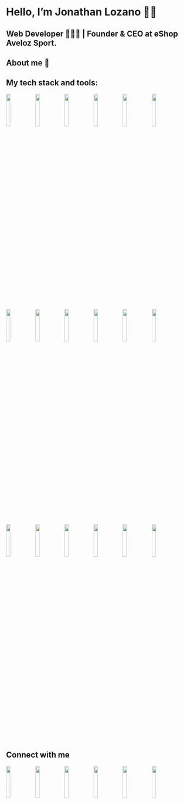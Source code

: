 <h1>Hello, I’m Jonathan Lozano 🙋‍♂️</h1>
<h2>Web Developer 👨🏻‍💻 | Founder & CEO at eShop Aveloz Sport.</h2>

<h2>About me 📌</h2>


<h2>My tech stack and tools:</h2>
<p>
  <code><img width="15%" src="https://www.vectorlogo.zone/logos/w3_html5/w3_html5-ar21.svg"></code>
  <code><img width="15%" src="https://www.vectorlogo.zone/logos/javascript/javascript-ar21.svg"></code>
  <code><img width="15%" src="https://www.vectorlogo.zone/logos/w3_css/w3_css-ar21.svg"></code>
  <code><img width="15%" src="https://www.vectorlogo.zone/logos/angular/angular-ar21.svg"></code>
  <code><img width="15%" src="https://www.vectorlogo.zone/logos/getbootstrap/getbootstrap-ar21.svg"></code>
  <code><img width="15%" src="https://www.vectorlogo.zone/logos/nodejs/nodejs-ar21.svg"></code>
  <br />
  <code><img width="15%" src="https://www.vectorlogo.zone/logos/git-scm/git-scm-ar21.svg"></code>
  <code><img width="15%" src="https://www.vectorlogo.zone/logos/github/github-ar21.svg"></code>
  <code><img width="15%" src="https://www.vectorlogo.zone/logos/figma/figma-ar21.svg"></code>
  <code><img width="15%" src="https://www.vectorlogo.zone/logos/visualstudio_code/visualstudio_code-ar21.svg"></code>
  <code><img width="15%" src="https://www.vectorlogo.zone/logos/zoomus/zoomus-ar21.svg"></code>
  <code><img width="15%" src="https://www.vectorlogo.zone/logos/slack/slack-ar21.svg"></code>
  <br />
  <code><img width="15%" src="https://www.vectorlogo.zone/logos/google_analytics/google_analytics-ar21.svg"></code>
  <code><img width="15%" src="https://www.vectorlogo.zone/logos/shopify/shopify-ar21.svg"></code>
  <code><img width="15%" src="https://www.vectorlogo.zone/logos/paypal/paypal-ar21.svg"></code>
  <code><img width="15%" src="https://www.vectorlogo.zone/logos/canva/canva-ar21.svg"></code>
  <code><img width="15%" src="https://www.vectorlogo.zone/logos/adobe_illustrator/adobe_illustrator-ar21.svg"></code>
  <code><img width="15%" src="https://www.vectorlogo.zone/logos/gimp/gimp-ar21.svg"></code>
</p>

<h2>Connect with me </h2>
<p>
  <code><img width="15%" src="https://www.vectorlogo.zone/logos/linkedin/linkedin-tile.svg"></code>
  <code><img width="15%" src="https://www.vectorlogo.zone/logos/codepen/codepen-tile.svg"></code>
  <code><img width="15%" src="https://www.vectorlogo.zone/logos/coursera/coursera-icon.svg"></code>
  <code><img width="15%" src="https://www.vectorlogo.zone/logos/devto/devto-icon.svg"></code>  
  <code><img width="15%" src="https://www.vectorlogo.zone/logos/instagram/instagram-tile.svg"></code>  
  <code><img width="15%" src="https://www.vectorlogo.zone/logos/ko-fi/ko-fi-icon.svg"></code>
</p>
